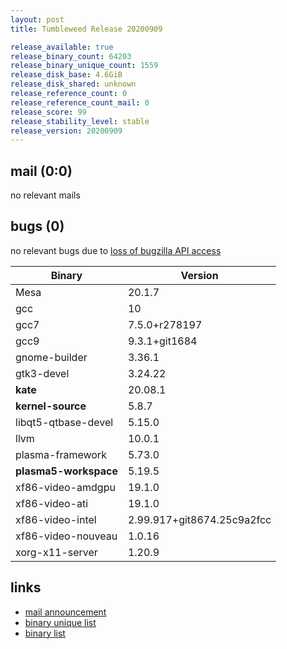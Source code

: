 ```yaml
---
layout: post
title: Tumbleweed Release 20200909

release_available: true
release_binary_count: 64203
release_binary_unique_count: 1559
release_disk_base: 4.6GiB
release_disk_shared: unknown
release_reference_count: 0
release_reference_count_mail: 0
release_score: 99
release_stability_level: stable
release_version: 20200909
---
```


## mail (0:0)

no relevant mails

## bugs (0)

<!--more-->

no relevant bugs due to [loss of bugzilla API access](https://bugzilla.opensuse.org/show_bug.cgi?id=1157722)

Binary | Version
--- | ---
Mesa | 20.1.7
gcc | 10
gcc7 | 7.5.0+r278197
gcc9 | 9.3.1+git1684
gnome-builder | 3.36.1
gtk3-devel | 3.24.22
**kate** | 20.08.1
**kernel-source** | 5.8.7
libqt5-qtbase-devel | 5.15.0
llvm | 10.0.1
plasma-framework | 5.73.0
**plasma5-workspace** | 5.19.5
xf86-video-amdgpu | 19.1.0
xf86-video-ati | 19.1.0
xf86-video-intel | 2.99.917+git8674.25c9a2fcc
xf86-video-nouveau | 1.0.16
xorg-x11-server | 1.20.9

## links

- [mail announcement](https://lists.opensuse.org/opensuse-factory/2020-09/msg00108.html)
- [binary unique list](http://download.opensuse.org/history/20200909/rpm.unique.list)
- [binary list](http://download.opensuse.org/history/20200909/rpm.list)
